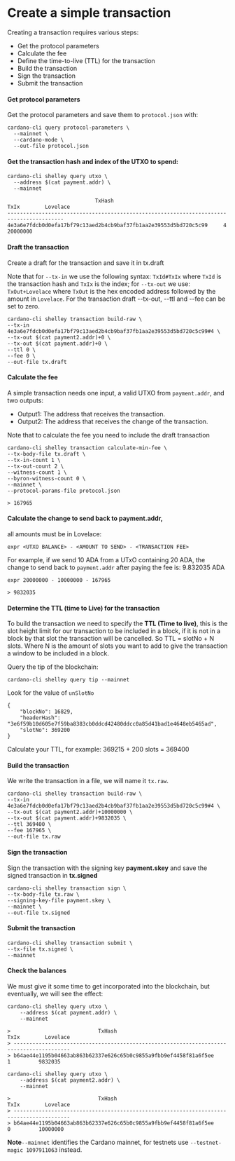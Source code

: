 # Create a simple transaction

Creating a transaction requires various steps:

* Get the protocol parameters
* Calculate the fee
* Define the time-to-live (TTL) for the transaction
* Build the transaction
* Sign the transaction
* Submit the transaction

#### Get protocol parameters

Get the protocol parameters and save them to `protocol.json` with:

```
cardano-cli query protocol-parameters \
  --mainnet \
  --cardano-mode \
  --out-file protocol.json
```

#### Get the transaction hash and index of the **UTXO** to spend:

```
cardano-cli shelley query utxo \
  --address $(cat payment.addr) \
  --mainnet
```

```
                            TxHash                                 TxIx        Lovelace
----------------------------------------------------------------------------------------
4e3a6e7fdcb0d0efa17bf79c13aed2b4cb9baf37fb1aa2e39553d5bd720c5c99     4         20000000
```

#### Draft the transaction

Create a draft for the transaction and save it in tx.draft

Note that for `--tx-in` we use the following syntax: `TxId#TxIx` where `TxId` is the transaction hash and `TxIx` is the index; for `--tx-out` we use: `TxOut+Lovelace` where `TxOut` is the hex encoded address followed by the amount in `Lovelace`. For the transaction draft --tx-out, --ttl and --fee can be set to zero.

    cardano-cli shelley transaction build-raw \
    --tx-in 4e3a6e7fdcb0d0efa17bf79c13aed2b4cb9baf37fb1aa2e39553d5bd720c5c99#4 \
    --tx-out $(cat payment2.addr)+0 \
    --tx-out $(cat payment.addr)+0 \
    --ttl 0 \
    --fee 0 \
    --out-file tx.draft

#### Calculate the fee

A simple transaction needs one input, a valid UTXO from `payment.addr`, and two outputs:

* Output1: The address that receives the transaction.
* Output2: The address that receives the change of the transaction.

Note that to calculate the fee you need to include the draft transaction

    cardano-cli shelley transaction calculate-min-fee \
    --tx-body-file tx.draft \
    --tx-in-count 1 \
    --tx-out-count 2 \
    --witness-count 1 \
    --byron-witness-count 0 \
    --mainnet \
    --protocol-params-file protocol.json

    > 167965

#### Calculate the change to send back to payment.addr,
all amounts must be in Lovelace:

    expr <UTXO BALANCE> - <AMOUNT TO SEND> - <TRANSACTION FEE>

For example, if we send 10 ADA from a UTxO containing 20 ADA, the change to send back to `payment.addr` after paying the fee is: 9.832035 ADA

    expr 20000000 - 10000000 - 167965

    > 9832035

#### Determine the TTL (time to Live) for the transaction

To build the transaction we need to specify the **TTL (Time to live)**, this is the slot height limit for our transaction to be included in a block, if it is not in a block by that slot the transaction will be cancelled. So TTL = slotNo + N slots. Where N is the amount of slots you want to add to give the transaction a window to be included in a block.

Query the tip of the blockchain:

    cardano-cli shelley query tip --mainnet

Look for the value of `unSlotNo`

    {
        "blockNo": 16829,
        "headerHash": "3e6f59b10d605e7f59ba8383cb0ddcd42480ddcc0a85d41bad1e4648eb5465ad",
        "slotNo": 369200
    }

Calculate your TTL, for example:  369215 + 200 slots = 369400

#### Build the transaction

We write the transaction in a file, we will name it `tx.raw`.

    cardano-cli shelley transaction build-raw \
    --tx-in 4e3a6e7fdcb0d0efa17bf79c13aed2b4cb9baf37fb1aa2e39553d5bd720c5c99#4 \
    --tx-out $(cat payment2.addr)+10000000 \
    --tx-out $(cat payment.addr)+9832035 \
    --ttl 369400 \
    --fee 167965 \
    --out-file tx.raw

#### Sign the transaction

Sign the transaction with the signing key **payment.skey** and save the signed transaction in **tx.signed**

    cardano-cli shelley transaction sign \
    --tx-body-file tx.raw \
    --signing-key-file payment.skey \
    --mainnet \
    --out-file tx.signed

#### Submit the transaction

    cardano-cli shelley transaction submit \
    --tx-file tx.signed \
    --mainnet

#### Check the balances

We must give it some time to get incorporated into the blockchain, but eventually, we will see the effect:

    cardano-cli shelley query utxo \
        --address $(cat payment.addr) \
        --mainnet

    >                            TxHash                                 TxIx        Lovelace
    > ----------------------------------------------------------------------------------------
    > b64ae44e1195b04663ab863b62337e626c65b0c9855a9fbb9ef4458f81a6f5ee     1         9832035

    cardano-cli shelley query utxo \
        --address $(cat payment2.addr) \
        --mainnet

    >                            TxHash                                 TxIx        Lovelace
    > ----------------------------------------------------------------------------------------
    > b64ae44e1195b04663ab863b62337e626c65b0c9855a9fbb9ef4458f81a6f5ee     0         10000000


**Note**`--mainnet` identifies the Cardano mainnet, for testnets use `--testnet-magic 1097911063` instead.
